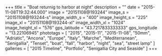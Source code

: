 +++
title = "Boat returnig to harbor at night"
description = ""
date = "2015-11-08T19:32:44.000"
image = "20151108@193244"
image_s = "20151108@193244-s"
image_width_s = "400"
image_height_s = "225"
image_xl = "20151108@193244-xl"
image_width_xl = "1024"
image_height_xl = "576"
gps_latitude = "43.7217833333333"
gps_longitude = "13.22106945"
phototags = [ "2015", "2015-11", "2015-11-08", "50mm", "Adriatic", "Ancona", "Europe", "Italy", "Marche", "Mediterranean", "Senigallia", "Tenset", "boat", "fall", "harbor", "night", "sea", "street lamp" ]
galleries = [ "2015 Timeline", "Portfolio", "Senigallia City and Seaside" ]
+++
